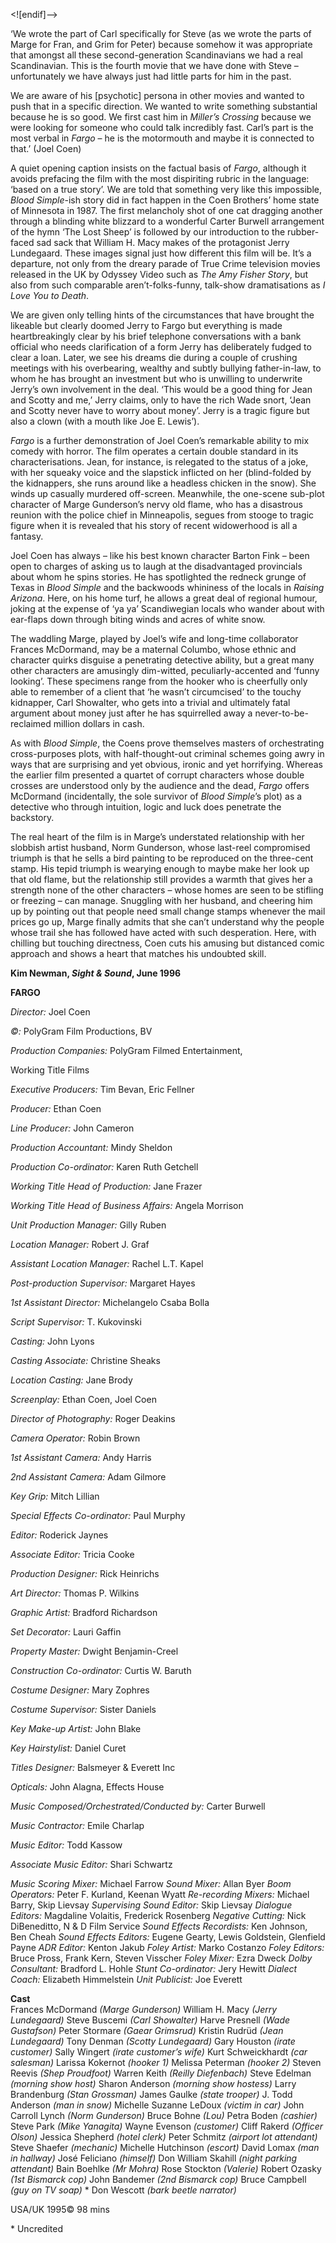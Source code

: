 
<![endif]-->

‘We wrote the part of Carl specifically for Steve (as we wrote the parts of Marge for Fran, and Grim for Peter) because somehow it was appropriate that amongst all these second-generation Scandinavians we had a real Scandinavian. This is the fourth movie that we have done with Steve – unfortunately we have always just had little parts for him in the past.

We are aware of his [psychotic] persona in other movies and wanted to push that in a specific direction. We wanted to write something substantial because he is so good. We first cast him in _Miller’s Crossing_ because we were looking for someone who could talk incredibly fast. Carl’s part is the most verbal in _Fargo_ – he is the motormouth and maybe it is connected to that.’ (Joel Coen)

A quiet opening caption insists on the factual basis of _Fargo_, although it avoids prefacing the film with the most dispiriting rubric in the language: ‘based on a true story’. We are told that something very like this impossible, _Blood Simple_-ish story did in fact happen in the Coen Brothers’ home state of Minnesota in 1987. The first melancholy shot of one cat dragging another through a blinding white blizzard to a wonderful Carter Burwell arrangement of the hymn ‘The Lost Sheep’ is followed by our introduction to the rubber-faced sad sack that William H. Macy makes of the protagonist Jerry Lundegaard. These images signal just how different this film will be. It’s a departure, not only from the dreary parade of True Crime television movies released in the UK by Odyssey Video such as _The Amy Fisher Story_, but also from such comparable aren’t-folks-funny, talk-show dramatisations as _I Love You to Death_.

We are given only telling hints of the circumstances that have brought the likeable but clearly doomed Jerry to Fargo but everything is made heartbreakingly clear by his brief telephone conversations with a bank official who needs clarification of a form Jerry has deliberately fudged to clear a loan. Later, we see his dreams die during a couple of crushing meetings with his overbearing, wealthy and subtly bullying father-in-law, to whom he has brought an investment but who is unwilling to underwrite Jerry’s own involvement in the deal. ‘This would be a good thing for Jean and Scotty and me,’ Jerry claims, only to have the rich Wade snort, ‘Jean and Scotty never have to worry about money’. Jerry is a tragic figure but also a clown (with a mouth like Joe E. Lewis’).

_Fargo_ is a further demonstration of Joel Coen’s remarkable ability to mix comedy with horror. The film operates a certain double standard in its characterisations. Jean, for instance, is relegated to the status of a joke, with her squeaky voice and the slapstick inflicted on her (blind-folded by the kidnappers, she runs around like a headless chicken in the snow). She winds up casually murdered off-screen. Meanwhile, the one-scene sub-plot character of Marge Gunderson’s nervy old flame, who has a disastrous reunion with the police chief in Minneapolis, segues from stooge to tragic figure when it is revealed that his story of recent widowerhood is all a fantasy.

Joel Coen has always – like his best known character Barton Fink – been open to charges of asking us to laugh at the disadvantaged provincials about whom he spins stories. He has spotlighted the redneck grunge of Texas in _Blood Simple_ and the backwoods whininess of the locals in _Raising Arizona_. Here, on his home turf, he allows a great deal of regional humour, joking at the expense of ‘ya ya’ Scandiwegian locals who wander about with ear-flaps down through biting winds and acres of white snow.

The waddling Marge, played by Joel’s wife and long-time collaborator Frances McDormand, may be a maternal Columbo, whose ethnic and character quirks disguise a penetrating detective ability, but a great many other characters are amusingly dim-witted, peculiarly-accented and ‘funny looking’. These specimens range from the hooker who is cheerfully only able to remember of a client that ‘he wasn’t circumcised’ to the touchy kidnapper, Carl Showalter, who gets into a trivial and ultimately fatal argument about money just after he has squirrelled away a never-to-be-reclaimed million dollars in cash.

As with _Blood Simple_, the Coens prove themselves masters of orchestrating cross-purposes plots, with half-thought-out criminal schemes going awry in ways that are surprising and yet obvious, ironic and yet horrifying. Whereas the earlier film presented a quartet of corrupt characters whose double crosses are understood only by the audience and the dead, _Fargo_ offers McDormand (incidentally, the sole survivor of _Blood Simple_’s plot) as a detective who through intuition, logic and luck does penetrate the backstory.

The real heart of the film is in Marge’s understated relationship with her slobbish artist husband, Norm Gunderson, whose last-reel compromised triumph is that he sells a bird painting to be reproduced on the three-cent stamp. His tepid triumph is wearying enough to maybe make her look up that old flame, but the relationship still provides a warmth that gives her a strength none of the other characters – whose homes are seen to be stifling or freezing – can manage. Snuggling with her husband, and cheering him up by pointing out that people need small change stamps whenever the mail prices go up, Marge finally admits that she can’t understand why the people whose trail she has followed have acted with such desperation. Here, with chilling but touching directness, Coen cuts his amusing but distanced comic approach and shows a heart that matches his undoubted skill.

**Kim Newman, _Sight & Sound_, June 1996**

  

**FARGO**

_Director:_ Joel Coen

_©:_ PolyGram Film Productions, BV

_Production Companies:_ PolyGram Filmed Entertainment,

Working Title Films

_Executive Producers:_ Tim Bevan, Eric Fellner

_Producer:_ Ethan Coen

_Line Producer:_ John Cameron

_Production Accountant:_ Mindy Sheldon

_Production Co-ordinator:_ Karen Ruth Getchell

_Working Title Head of Production:_ Jane Frazer

_Working Title Head of Business Affairs:_ Angela Morrison

_Unit Production Manager:_ Gilly Ruben

_Location Manager:_ Robert J. Graf

_Assistant Location Manager:_ Rachel L.T. Kapel

_Post-production Supervisor:_ Margaret Hayes

_1st Assistant Director:_ Michelangelo Csaba Bolla

_Script Supervisor:_ T. Kukovinski

_Casting:_ John Lyons

_Casting Associate:_ Christine Sheaks

_Location Casting:_ Jane Brody

_Screenplay:_ Ethan Coen, Joel Coen

_Director of Photography:_ Roger Deakins

_Camera Operator:_ Robin Brown

_1st Assistant Camera:_ Andy Harris

_2nd Assistant Camera:_ Adam Gilmore

_Key Grip:_ Mitch Lillian

_Special Effects Co-ordinator:_ Paul Murphy

_Editor:_ Roderick Jaynes

_Associate Editor:_ Tricia Cooke

_Production Designer:_ Rick Heinrichs

_Art Director:_ Thomas P. Wilkins

_Graphic Artist:_ Bradford Richardson

_Set Decorator:_ Lauri Gaffin

_Property Master:_ Dwight Benjamin-Creel

_Construction Co-ordinator:_ Curtis W. Baruth

_Costume Designer:_ Mary Zophres

_Costume Supervisor:_ Sister Daniels

_Key Make-up Artist:_ John Blake

_Key Hairstylist:_ Daniel Curet

_Titles Designer:_ Balsmeyer & Everett Inc

_Opticals:_ John Alagna, Effects House

_Music Composed/Orchestrated/Conducted by:_ Carter Burwell

_Music Contractor:_ Emile Charlap

_Music Editor:_ Todd Kassow

_Associate Music Editor:_ Shari Schwartz

_Music Scoring Mixer:_ Michael Farrow
_Sound Mixer:_ Allan Byer
_Boom Operators:_ Peter F. Kurland, Keenan Wyatt
_Re-recording Mixers:_ Michael Barry, Skip Lievsay
_Supervising Sound Editor:_ Skip Lievsay
_Dialogue Editors:_ Magdaline Volaitis, Frederick Rosenberg
_Negative Cutting:_ Nick DiBeneditto, N & D Film Service
_Sound Effects Recordists:_ Ken Johnson, Ben Cheah
_Sound Effects Editors:_ Eugene Gearty, Lewis Goldstein, Glenfield Payne
_ADR Editor:_ Kenton Jakub
_Foley Artist:_ Marko Costanzo
_Foley Editors:_ Bruce Pross, Frank Kern, Steven Visscher
_Foley Mixer:_ Ezra Dweck
_Dolby Consultant:_ Bradford L. Hohle
_Stunt Co-ordinator:_ Jery Hewitt
_Dialect Coach:_ Elizabeth Himmelstein
_Unit Publicist:_ Joe Everett

**Cast**  
Frances McDormand _(Marge Gunderson)_
William H. Macy _(Jerry Lundegaard)_
Steve Buscemi _(Carl Showalter)_
Harve Presnell _(Wade Gustafson)_
Peter Stormare _(Gaear Grimsrud)_
Kristin Rudrüd _(Jean Lundegaard)_
Tony Denman _(Scotty Lundegaard)_
Gary Houston _(irate customer)_
Sally Wingert _(irate customer’s wife)_
Kurt Schweickhardt _(car salesman)_
Larissa Kokernot _(hooker 1)_
Melissa Peterman _(hooker 2)_
Steven Reevis _(Shep Proudfoot)_
Warren Keith _(Reilly Diefenbach)_
Steve Edelman _(morning show host)_
Sharon Anderson _(morning show hostess)_
Larry Brandenburg _(Stan Grossman)_
James Gaulke _(state trooper)_
J. Todd Anderson _(man in snow)_
Michelle Suzanne LeDoux _(victim in car)_
John Carroll Lynch _(Norm Gunderson)_
Bruce Bohne _(Lou)_
Petra Boden _(cashier)_
Steve Park _(Mike Yanagita)_
Wayne Evenson _(customer)_
Cliff Rakerd _(Officer Olson)_
Jessica Shepherd _(hotel clerk)_
Peter Schmitz _(airport lot attendant)_
Steve Shaefer _(mechanic)_
Michelle Hutchinson _(escort)_
David Lomax _(man in hallway)_
José Feliciano _(himself)_
Don William Skahill _(night parking attendant)_
Bain Boehlke _(Mr Mohra)_
Rose Stockton _(Valerie)_
Robert Ozasky _(1st Bismarck cop)_
John Bandemer _(2nd Bismarck cop)_
Bruce Campbell _(guy on TV soap)_ *
Don Wescott _(bark beetle narrator)_

USA/UK 1995©
98 mins

\* Uncredited
<!--stackedit_data:
eyJoaXN0b3J5IjpbLTExMTYyNjY3OTVdfQ==
-->